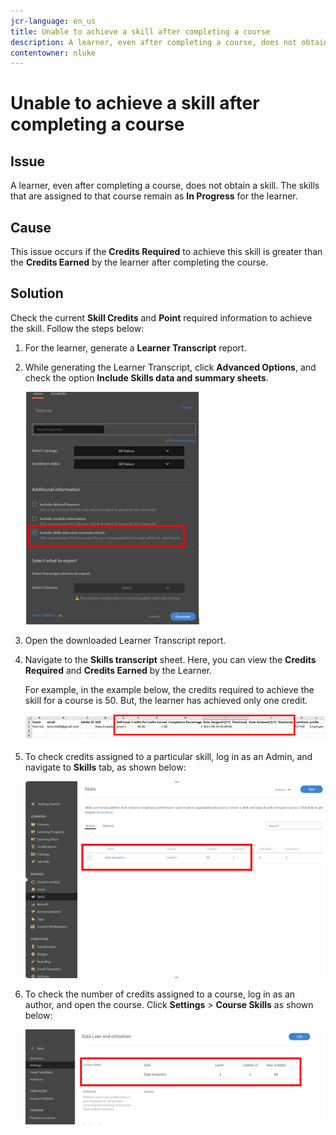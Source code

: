 ```yaml
---
jcr-language: en_us
title: Unable to achieve a skill after completing a course
description: A learner, even after completing a course, does not obtain a skill. The skills that are assigned to that course remain as In Progress for the learner.
contentowner: nluke
---
```



# Unable to achieve a skill after completing a course

## Issue

A learner, even after completing a course, does not obtain a skill. The skills that are assigned to that course remain as **In Progress** for the learner.

## Cause

This issue occurs if the **Credits Required** to achieve this skill is greater than the **Credits Earned** by the learner after completing the course. 

## Solution

Check the current **Skill Credits** and **Point** required information to achieve the skill. Follow the steps below:

1. For the learner, generate a **Learner Transcript** report.
1. While generating the Learner Transcript, click **Advanced Options**, and check the option **Include Skills data and summary sheets**.

   ![](assets/advanced-options.png)

1. Open the downloaded Learner Transcript report. 
1. Navigate to the **Skills transcript** sheet. Here, you can view the **Credits Required** and **Credits Earned** by the Learner. 

   For example, in the example below, the credits required to achieve the skill for a course is 50. But, the learner has achieved only one credit.

   ![](assets/skill-transcript.png)

1. To check credits assigned to a particular skill, log in as an Admin, and navigate to **Skills** tab, as shown below:

   ![](assets/skill.png)

1. To check the number of credits assigned to a course, log in as an author, and open the course. Click **Settings** > **Course Skills** as shown below:

   ![](assets/course-skills.png)
